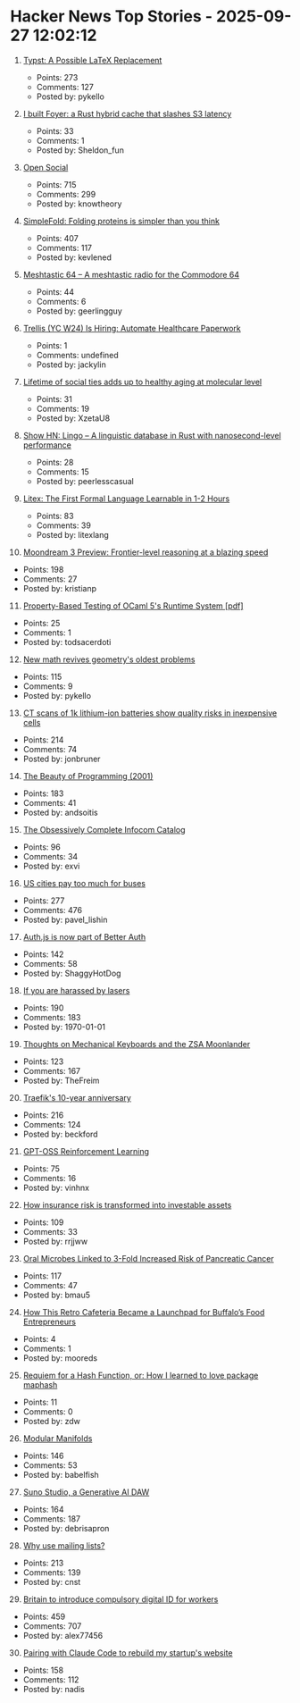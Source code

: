 # Hacker News Top Stories - 2025-09-27 12:02:12

1. [Typst: A Possible LaTeX Replacement](https://lwn.net/Articles/1037577/)
   - Points: 273
   - Comments: 127
   - Posted by: pykello

2. [I built Foyer: a Rust hybrid cache that slashes S3 latency](https://medium.com/@yingjunwu/the-case-for-hybrid-cache-for-object-stores-4b1f02ec6c9a)
   - Points: 33
   - Comments: 1
   - Posted by: Sheldon_fun

3. [Open Social](https://overreacted.io/open-social/)
   - Points: 715
   - Comments: 299
   - Posted by: knowtheory

4. [SimpleFold: Folding proteins is simpler than you think](https://github.com/apple/ml-simplefold)
   - Points: 407
   - Comments: 117
   - Posted by: kevlened

5. [Meshtastic 64 – A meshtastic radio for the Commodore 64](http://64jim64.blogspot.com/2025/09/meshtastic-64-meshtastic-radio-for.html)
   - Points: 44
   - Comments: 6
   - Posted by: geerlingguy

6. [Trellis (YC W24) Is Hiring: Automate Healthcare Paperwork](https://www.ycombinator.com/companies/trellis/jobs/C0VryYb-forward-deployed-engineers-intern-august-2025)
   - Points: 1
   - Comments: undefined
   - Posted by: jackylin

7. [Lifetime of social ties adds up to healthy aging at molecular level](https://news.cornell.edu/stories/2025/09/lifetime-social-ties-adds-healthy-aging)
   - Points: 31
   - Comments: 19
   - Posted by: XzetaU8

8. [Show HN: Lingo – A linguistic database in Rust with nanosecond-level performance](undefined)
   - Points: 28
   - Comments: 15
   - Posted by: peerlesscasual

9. [Litex: The First Formal Language Learnable in 1-2 Hours](https://github.com/litexlang/golitex)
   - Points: 83
   - Comments: 39
   - Posted by: litexlang

10. [Moondream 3 Preview: Frontier-level reasoning at a blazing speed](https://moondream.ai/blog/moondream-3-preview)
   - Points: 198
   - Comments: 27
   - Posted by: kristianp

11. [Property-Based Testing of OCaml 5's Runtime System [pdf]](https://janmidtgaard.dk/papers/Midtgaard%3AOLIVIERFEST25.pdf)
   - Points: 25
   - Comments: 1
   - Posted by: todsacerdoti

12. [New math revives geometry's oldest problems](https://www.quantamagazine.org/new-math-revives-geometrys-oldest-problems-20250926/)
   - Points: 115
   - Comments: 9
   - Posted by: pykello

13. [CT scans of 1k lithium-ion batteries show quality risks in inexpensive cells](https://www.lumafield.com/article/finding-hidden-risks-in-the-battery-supply-chain)
   - Points: 214
   - Comments: 74
   - Posted by: jonbruner

14. [The Beauty of Programming (2001)](https://www.brynmawr.edu/inside/academic-information/departments-programs/computer-science/beauty-programming)
   - Points: 183
   - Comments: 41
   - Posted by: andsoitis

15. [The Obsessively Complete Infocom Catalog](https://eblong.com/infocom/)
   - Points: 96
   - Comments: 34
   - Posted by: exvi

16. [US cities pay too much for buses](https://www.bloomberg.com/news/articles/2025-09-26/us-cities-are-paying-too-much-for-new-transit-buses)
   - Points: 277
   - Comments: 476
   - Posted by: pavel_lishin

17. [Auth.js is now part of Better Auth](https://www.better-auth.com/blog/authjs-joins-better-auth)
   - Points: 142
   - Comments: 58
   - Posted by: ShaggyHotDog

18. [If you are harassed by lasers](https://www.laserpointersafety.com/harassment.html)
   - Points: 190
   - Comments: 183
   - Posted by: 1970-01-01

19. [Thoughts on Mechanical Keyboards and the ZSA Moonlander](https://www.masteringemacs.org/article/thoughts-on-mechanical-keyboards-zsa-moonlander)
   - Points: 123
   - Comments: 167
   - Posted by: TheFreim

20. [Traefik's 10-year anniversary](https://traefik.io/blog/celebrating-10-years-of-traefik)
   - Points: 216
   - Comments: 124
   - Posted by: beckford

21. [GPT-OSS Reinforcement Learning](https://docs.unsloth.ai/new/gpt-oss-reinforcement-learning)
   - Points: 75
   - Comments: 16
   - Posted by: vinhnx

22. [How insurance risk is transformed into investable assets](https://riskvest.io/riskvest-insights/transforming-insurance-risk)
   - Points: 109
   - Comments: 33
   - Posted by: rrjjww

23. [Oral Microbes Linked to 3-Fold Increased Risk of Pancreatic Cancer](https://nyulangone.org/news/oral-microbes-linked-increased-risk-pancreatic-cancer)
   - Points: 117
   - Comments: 47
   - Posted by: bmau5

24. [How This Retro Cafeteria Became a Launchpad for Buffalo’s Food Entrepreneurs](https://www.thefoodcorridor.com/blog/how-this-retro-cafeteria-became-a-launchpad-for-buffalos-food-entrepreneurs/)
   - Points: 4
   - Comments: 1
   - Posted by: mooreds

25. [Requiem for a Hash Function, or: How I learned to love package maphash](https://matttproud.com/blog/posts/go-maphash.html)
   - Points: 11
   - Comments: 0
   - Posted by: zdw

26. [Modular Manifolds](https://thinkingmachines.ai/blog/modular-manifolds/)
   - Points: 146
   - Comments: 53
   - Posted by: babelfish

27. [Suno Studio, a Generative AI DAW](https://suno.com/studio-welcome)
   - Points: 164
   - Comments: 187
   - Posted by: debrisapron

28. [Why use mailing lists?](https://mailarchive.ietf.org/arch/msg/ietf/q6A_anL1u-Y9iXe-vboiOYamsl0/)
   - Points: 213
   - Comments: 139
   - Posted by: cnst

29. [Britain to introduce compulsory digital ID for workers](https://www.reuters.com/world/uk/britain-introduce-mandatory-digital-id-cards-2025-09-26/)
   - Points: 459
   - Comments: 707
   - Posted by: alex77456

30. [Pairing with Claude Code to rebuild my startup's website](https://blog.nseldeib.com/p/pairing-with-claude-code-to-rebuild)
   - Points: 158
   - Comments: 112
   - Posted by: nadis

